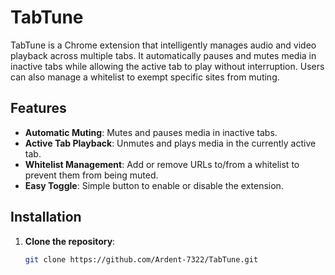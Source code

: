 # TabTune

TabTune is a Chrome extension that intelligently manages audio and video playback across multiple tabs. It automatically pauses and mutes media in inactive tabs while allowing the active tab to play without interruption. Users can also manage a whitelist to exempt specific sites from muting.

## Features

- **Automatic Muting**: Mutes and pauses media in inactive tabs.
- **Active Tab Playback**: Unmutes and plays media in the currently active tab.
- **Whitelist Management**: Add or remove URLs to/from a whitelist to prevent them from being muted.
- **Easy Toggle**: Simple button to enable or disable the extension.

## Installation

1. **Clone the repository**:
   ```bash
   git clone https://github.com/Ardent-7322/TabTune.git
